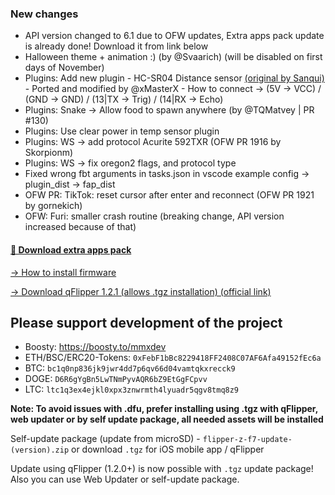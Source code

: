### New changes
* API version changed to 6.1 due to OFW updates, Extra apps pack update is already done! Download it from link below
* Halloween theme + animation :) (by @Svaarich) (will be disabled on first days of November)
* Plugins: Add new plugin - HC-SR04 Distance sensor [(original by Sanqui)](https://github.com/Sanqui/flipperzero-firmware/tree/hc_sr04) - Ported and modified by @xMasterX - How to connect -> (5V -> VCC) / (GND -> GND) / (13|TX -> Trig) / (14|RX -> Echo)
* Plugins: Snake -> Allow food to spawn anywhere (by @TQMatvey | PR #130)
* Plugins: Use clear power in temp sensor plugin
* Plugins: WS -> add protocol Acurite 592TXR (OFW PR 1916 by Skorpionm)
* Plugins: WS -> fix oregon2 flags, and protocol type
* Fixed wrong fbt arguments in tasks.json in vscode example config -> plugin_dist -> fap_dist
* OFW PR: TikTok: reset cursor after enter and reconnect (OFW PR 1921 by gornekich)
* OFW: Furi: smaller crash routine (breaking change, API version increased because of that)

#### [🎲 Download extra apps pack](https://download-directory.github.io/?url=https://github.com/UberGuidoZ/Flipper/tree/main/Applications/Unleashed%20(and%20RogueMaster))

[-> How to install firmware](https://github.com/DarkFlippers/unleashed-firmware/blob/dev/documentation/HowToInstall.md)

[-> Download qFlipper 1.2.1 (allows .tgz installation) (official link)](https://update.flipperzero.one/builds/qFlipper/1.2.1/)

## Please support development of the project
* Boosty: https://boosty.to/mmxdev
* ETH/BSC/ERC20-Tokens: `0xFebF1bBc8229418FF2408C07AF6Afa49152fEc6a`
* BTC: `bc1q0np836jk9jwr4dd7p6qv66d04vamtqkxrecck9`
* DOGE: `D6R6gYgBn5LwTNmPyvAQR6bZ9EtGgFCpvv`
* LTC: `ltc1q3ex4ejkl0xpx3znwrmth4lyuadr5qgv8tmq8z9`

**Note: To avoid issues with .dfu, prefer installing using .tgz with qFlipper, web updater or by self update package, all needed assets will be installed**

Self-update package (update from microSD) - `flipper-z-f7-update-(version).zip` or download `.tgz` for iOS mobile app / qFlipper

Update using qFlipper (1.2.0+) is now possible with `.tgz` update package! Also you can use Web Updater or self-update package.

